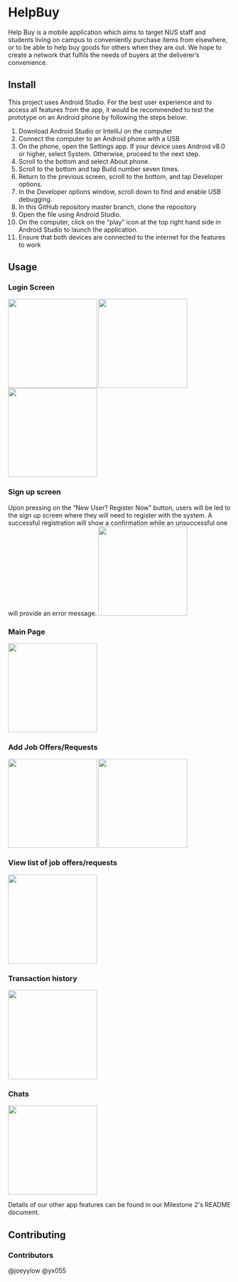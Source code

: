 # HelpBuy
Help Buy is a mobile application which aims to target NUS staff and students living on campus to conveniently purchase items from elsewhere, or to be able to help buy goods for others when they are out. We hope to create a network that fulfils the needs of buyers at the deliverer’s convenience.

## Install 
This project uses Android Studio. For the best user experience and to access all features from the app, it would be recommended to test the prototype on an Android phone by following the steps below:

1. Download Android Studio or IntelliJ on the computer
2. Connect the computer to an Android phone with a USB
3. On the phone, open the Settings app. If your device uses Android v8.0 or higher, select System. Otherwise, proceed to the next step.
4. Scroll to the bottom and select About phone.
5. Scroll to the bottom and tap Build number seven times.
6. Return to the previous screen, scroll to the bottom, and tap Developer options.
7. In the Developer options window, scroll down to find and enable USB debugging.
8. In this GitHub repository master branch, clone the repository 
9. Open the file using Android Studio.
10. On the computer, click on the “play” icon at the top right hand side in Android Studio to launch the application.
11. Ensure that both devices are connected to the internet for the features to work

## Usage
### Login Screen 
<img align="left" src="https://user-images.githubusercontent.com/78250310/120108271-04d19a80-c197-11eb-9cfe-40bafa9552d7.png" width="200">
<img align="center" src="https://user-images.githubusercontent.com/78250310/120108267-0307d700-c197-11eb-9f84-066ddfa92c86.png" width="200">
<img src="https://user-images.githubusercontent.com/78250310/120108268-04390400-c197-11eb-9161-a6db22cdcc1f.png" width="200">

### Sign up screen
Upon pressing on the “New User? Register Now” button, users will be led to the sign up screen where they will need to register with the system. A successful registration will show a confirmation while an unsuccessful one will provide an error message.
<img src="https://user-images.githubusercontent.com/78250310/123545770-6e3fcb80-d78c-11eb-93af-222cf6d6a8f9.png" width="200">

### Main Page
<img src="https://user-images.githubusercontent.com/78250310/123545777-7bf55100-d78c-11eb-8b90-f4b1bda24849.png" width="200">

### Add Job Offers/Requests
<img align="left" src="https://user-images.githubusercontent.com/78250310/123545792-8879a980-d78c-11eb-8757-1bf3bdbd72fd.png" width="200">
<img align="center" src="https://user-images.githubusercontent.com/78250310/123545795-89aad680-d78c-11eb-92d5-79ba4dde1789.png" width="200">

### View list of job offers/requests
<img src="https://user-images.githubusercontent.com/78250310/123545800-92031180-d78c-11eb-804d-d27deed5b470.png" width="200">

### Transaction history 
<img src="https://user-images.githubusercontent.com/78250310/123545818-9fb89700-d78c-11eb-82b7-0b6d43cca8d6.png" width="200">

### Chats
<img src="https://user-images.githubusercontent.com/78250310/123545822-a5ae7800-d78c-11eb-8f1e-b6e3ff9c0c70.png" width="200">

Details of our other app features can be found in our Milestone 2's README document.

## Contributing
### Contributors
@joeyylow
@yx055
